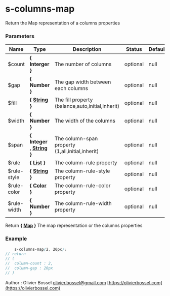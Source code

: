 # s-columns-map

Return the Map representation of a columns properties

### Parameters

| Name         | Type                                                                                                            | Description                                      | Status   | Default |
| ------------ | --------------------------------------------------------------------------------------------------------------- | ------------------------------------------------ | -------- | ------- |
| \$count      | **{ Interger }**                                                                                                | The number of columns                            | optional | null    |
| \$gap        | **{ Number }**                                                                                                  | The gap width between each columns               | optional | null    |
| \$fill       | **{ [String](http://www.sass-lang.com/documentation/file.SASS_REFERENCE.html#sass-script-strings) }**           | The fill property (balance,auto,initial,inherit) | optional | null    |
| \$width      | **{ Number }**                                                                                                  | The width of the columns                         | optional | null    |
| \$span       | **{ Integer , [String](http://www.sass-lang.com/documentation/file.SASS_REFERENCE.html#sass-script-strings) }** | The column-span property (1,all,initial,inherit) | optional | null    |
| \$rule       | **{ [List](http://www.sass-lang.com/documentation/file.SASS_REFERENCE.html#lists) }**                           | The column-rule property                         | optional | null    |
| \$rule-style | **{ [String](http://www.sass-lang.com/documentation/file.SASS_REFERENCE.html#sass-script-strings) }**           | The column-rule-style property                   | optional | null    |
| \$rule-color | **{ [Color](http://www.sass-lang.com/documentation/file.SASS_REFERENCE.html#colors) }**                         | The column-rule-color property                   | optional | null    |
| \$rule-width | **{ Number }**                                                                                                  | The column-rule-width property                   | optional | null    |

Return **{ [Map](http://www.sass-lang.com/documentation/file.SASS_REFERENCE.html#maps) }** The map representation or the columns properties

### Example

```scss
	s-columns-map(2, 20px);
// return
// (
// 	column-count : 2,
// 	column-gap : 20px
// )
```

Author : Olivier Bossel [olivier.bossel@gmail.com](mailto:olivier.bossel@gmail.com) [https://olivierbossel.com](https://olivierbossel.com)
